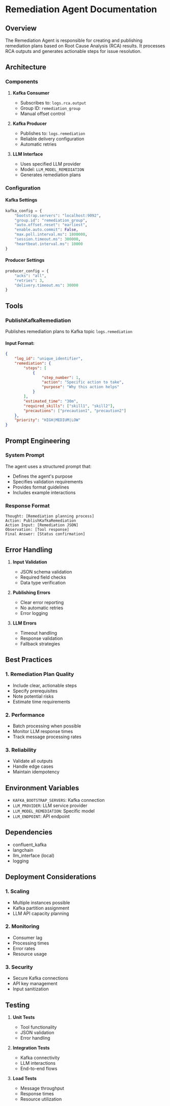 # Remediation Agent Documentation

## Overview
The Remediation Agent is responsible for creating and publishing remediation plans based on Root Cause Analysis (RCA) results. It processes RCA outputs and generates actionable steps for issue resolution.

## Architecture

### Components
1. **Kafka Consumer**
   - Subscribes to: `logs.rca.output`
   - Group ID: `remediation_group`
   - Manual offset control

2. **Kafka Producer**
   - Publishes to: `logs.remediation`
   - Reliable delivery configuration
   - Automatic retries

3. **LLM Interface**
   - Uses specified LLM provider
   - Model: `LLM_MODEL_REMEDIATION`
   - Generates remediation plans

### Configuration

#### Kafka Settings
```python
kafka_config = {
    "bootstrap.servers": "localhost:9092",
    "group.id": "remediation_group",
    "auto.offset.reset": "earliest",
    "enable.auto.commit": False,
    "max.poll.interval.ms": 1800000,
    "session.timeout.ms": 300000,
    "heartbeat.interval.ms": 10000
}
```

#### Producer Settings
```python
producer_config = {
    "acks": "all",
    "retries": 3,
    "delivery.timeout.ms": 30000
}
```

## Tools

### PublishKafkaRemediation
Publishes remediation plans to Kafka topic `logs.remediation`

#### Input Format:
```json
{
    "log_id": "unique_identifier",
    "remediation": {
        "steps": [
            {
                "step_number": 1,
                "action": "Specific action to take",
                "purpose": "Why this action helps"
            }
        ],
        "estimated_time": "30m",
        "required_skills": ["skill1", "skill2"],
        "precautions": ["precaution1", "precaution2"]
    },
    "priority": "HIGH|MEDIUM|LOW"
}
```

## Prompt Engineering

### System Prompt
The agent uses a structured prompt that:
- Defines the agent's purpose
- Specifies validation requirements
- Provides format guidelines
- Includes example interactions

### Response Format
```
Thought: [Remediation planning process]
Action: PublishKafkaRemediation
Action Input: [Remediation JSON]
Observation: [Tool response]
Final Answer: [Status confirmation]
```

## Error Handling
1. **Input Validation**
   - JSON schema validation
   - Required field checks
   - Data type verification

2. **Publishing Errors**
   - Clear error reporting
   - No automatic retries
   - Error logging

3. **LLM Errors**
   - Timeout handling
   - Response validation
   - Fallback strategies

## Best Practices

### 1. Remediation Plan Quality
- Include clear, actionable steps
- Specify prerequisites
- Note potential risks
- Estimate time requirements

### 2. Performance
- Batch processing when possible
- Monitor LLM response times
- Track message processing rates

### 3. Reliability
- Validate all outputs
- Handle edge cases
- Maintain idempotency

## Environment Variables
- `KAFKA_BOOTSTRAP_SERVERS`: Kafka connection
- `LLM_PROVIDER`: LLM service provider
- `LLM_MODEL_REMEDIATION`: Specific model
- `LLM_ENDPOINT`: API endpoint

## Dependencies
- confluent_kafka
- langchain
- llm_interface (local)
- logging

## Deployment Considerations

### 1. Scaling
- Multiple instances possible
- Kafka partition assignment
- LLM API capacity planning

### 2. Monitoring
- Consumer lag
- Processing times
- Error rates
- Resource usage

### 3. Security
- Secure Kafka connections
- API key management
- Input sanitization

## Testing
1. **Unit Tests**
   - Tool functionality
   - JSON validation
   - Error handling

2. **Integration Tests**
   - Kafka connectivity
   - LLM interactions
   - End-to-end flows

3. **Load Tests**
   - Message throughput
   - Response times
   - Resource utilization
